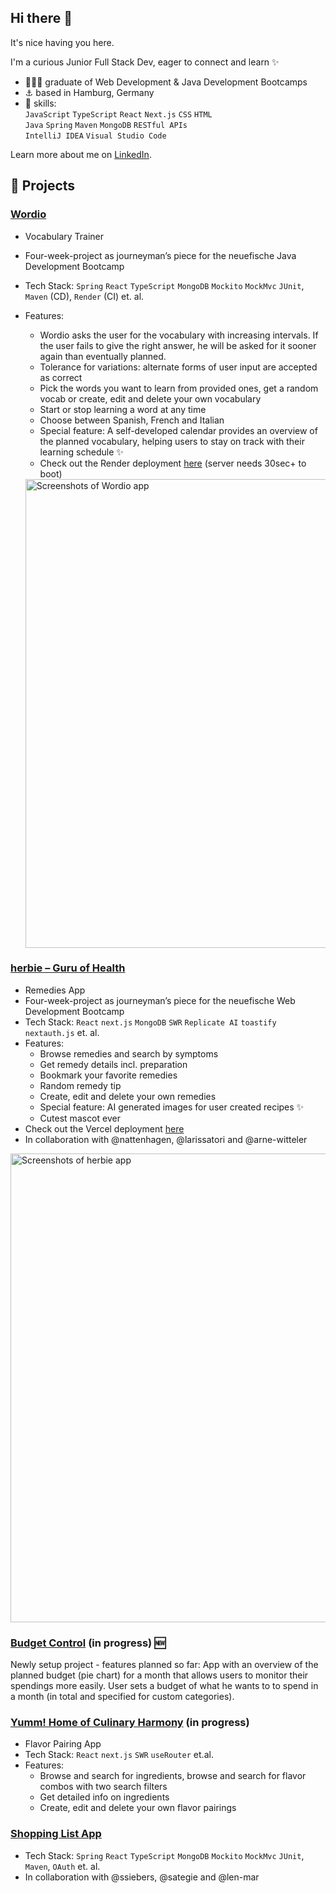 ## Hi there 👋

It's nice having you here.

I'm a curious Junior Full Stack Dev, eager to connect and learn ✨

- 👩🏼‍🎓 graduate of Web Development & Java Development Bootcamps
- ⚓ based in Hamburg, Germany
- 🧠 skills:
  <br/>`JavaScript` `TypeScript` `React` `Next.js` `CSS` `HTML`
  <br/>`Java` `Spring` `Maven` `MongoDB` `RESTful APIs`
  <br/>`IntelliJ IDEA` `Visual Studio Code`

Learn more about me on [LinkedIn](https://www.linkedin.com/in/nora-kauczor/?locale=en_US).

## 🔧 Projects
### [Wordio](https://github.com/nora-kauczor/Wordio)
- Vocabulary Trainer
- Four-week-project as journeyman’s piece for the neuefische Java Development Bootcamp
- Tech Stack: `Spring` `React` `TypeScript` `MongoDB` `Mockito` `MockMvc` `JUnit`, `Maven` (CD), `Render` (CI) et. al.
- Features: 
  - Wordio asks the user for the vocabulary with increasing intervals. If the user fails to give the right answer, he will be asked for it sooner again than eventually planned.
  - Tolerance for variations: alternate forms of user input are accepted as correct
  - Pick the words you want to learn from provided ones, get a random vocab or create, edit and delete your own vocabulary
  - Start or stop learning a word at any time
  - Choose between Spanish, French and Italian
  - Special feature: A self-developed calendar provides an overview of the planned vocabulary, helping users to stay on track with their learning schedule ✨
  - Check out the Render deployment [here](https://wordio.onrender.com/login) (server needs 30sec+ to boot)

  <img src="https://github.com/user-attachments/assets/424ef650-2dd7-4bc6-8168-31a362e97f70" alt="Screenshots of Wordio app" width="750"/>

### [herbie – Guru of Health](https://github.com/nora-kauczor/herbie---Guru-of-Health)

- Remedies App
- Four-week-project as journeyman’s piece for the neuefische Web Development Bootcamp
- Tech Stack: `React` `next.js` `MongoDB` `SWR` `Replicate AI` `toastify` `nextauth.js` et. al.
- Features:
  - Browse remedies and search by symptoms
  - Get remedy details incl. preparation
  - Bookmark your favorite remedies
  - Random remedy tip 
  - Create, edit and delete your own remedies
  - Special feature: AI generated images for user created recipes ✨
  - Cutest mascot ever
- Check out the Vercel deployment [here](https://herbie.vercel.app/)
- In collaboration with @nattenhagen, @larissatori and @arne-witteler

<img src="https://github.com/user-attachments/assets/392262e2-57f2-4855-9a20-1744242f994a" alt="Screenshots of herbie app" width="750"/>

### [Budget Control](https://github.com/nora-kauczor/budget-control) (in progress) 🆕
Newly setup project - features planned so far: App with an overview of the planned budget (pie chart) for a month that allows users to monitor their spendings more easily. User sets a budget of what he wants to to spend in a month (in total and specified for custom categories). 

### [Yumm! Home of Culinary Harmony](https://github.com/nora-kauczor/Yumm---Home-of-Culinary-Harmony) (in progress)

- Flavor Pairing App
- Tech Stack: `React` `next.js` `SWR` `useRouter` et.al.
- Features:
  - Browse and search for ingredients, browse and search for flavor combos with two search filters
  - Get detailed info on ingredients
  - Create, edit and delete your own flavor pairings

### [Shopping List App](https://github.com/nora-kauczor/shopping-list)

- Tech Stack: `Spring` `React` `TypeScript` `MongoDB` `Mockito` `MockMvc` `JUnit`, `Maven`, `OAuth` et. al.
- In collaboration with @ssiebers, @sategie and @len-mar
